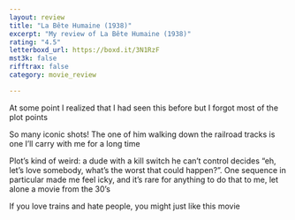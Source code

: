 ```yaml
---
layout: review
title: "La Bête Humaine (1938)"
excerpt: "My review of La Bête Humaine (1938)"
rating: "4.5"
letterboxd_url: https://boxd.it/3N1RzF
mst3k: false
rifftrax: false
category: movie_review

---
```


At some point I realized that I had seen this before but I forgot most of the plot points

So many iconic shots! The one of him walking down the railroad tracks is one I’ll carry with me for a long time

Plot’s kind of weird: a dude with a kill switch he can’t control decides “eh, let’s love somebody, what’s the worst that could happen?”. One sequence in particular made me feel icky, and it’s rare for anything to do that to me, let alone a movie from the 30’s

If you love trains and hate people, you might just like this movie